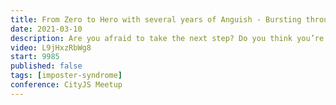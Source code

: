 ```yaml
---
title: From Zero to Hero with several years of Anguish - Bursting through barriers
date: 2021-03-10
description: Are you afraid to take the next step? Do you think you’re not good enough? Or wonder why you were hired in the first place? This is what we call Impostor Syndrome. Did you know some of the most famous, brilliant and amazing people suffer from it? In this talk I will share my experience and thoughts and hopefully help you take that step to become the developer you really want to become.
video: L9jHxzRbWg8
start: 9985
published: false
tags: [imposter-syndrome]
conference: CityJS Meetup
---
```

